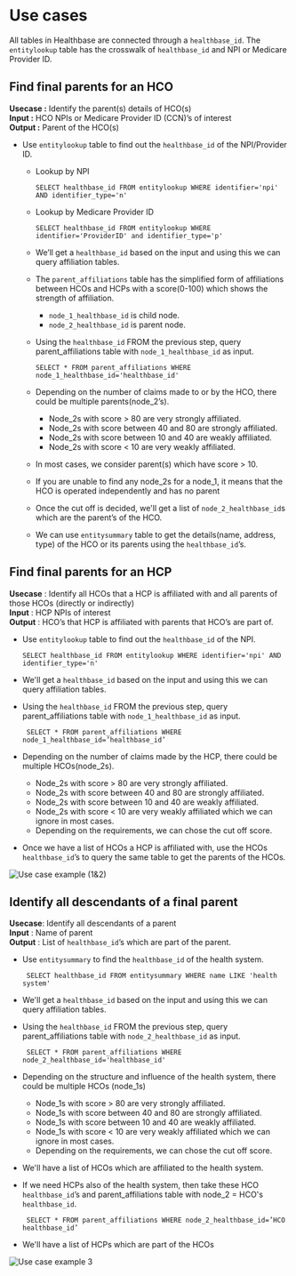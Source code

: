 # Use cases

All tables in Healthbase are connected through a `healthbase_id`. The `entitylookup` table has the crosswalk of `healthbase_id` and NPI or Medicare Provider ID.

## Find final parents for an HCO

**Usecase :** Identify the parent\(s\) details of HCO\(s\)  
**Input :** HCO NPIs or Medicare Provider ID \(CCN\)’s of interest  
**Output :** Parent of the HCO\(s\)

* Use `entitylookup` table to find out the `healthbase_id` of the NPI/Provider ID.
  * Lookup by NPI

    ```text
    SELECT healthbase_id FROM entitylookup WHERE identifier='npi' AND identifier_type='n'
    ```

  * Lookup by Medicare Provider ID

    ```text
    SELECT healthbase_id FROM entitylookup WHERE identifier='ProviderID' and identifier_type='p'
    ```

  * We’ll get a `healthbase_id` based on the input and using this we can query affiliation tables.
  * The `parent_affiliations` table has the simplified form of affiliations between HCOs and HCPs with a score\(0-100\) which shows the strength of affiliation.
    * `node_1_healthbase_id` is child node.
    * `node_2_healthbase_id` is parent node.
  * Using the `healthbase_id` FROM the previous step, query parent\_affiliations table with `node_1_healthbase_id` as input.

    ```text
    SELECT * FROM parent_affiliations WHERE node_1_healthbase_id='healthbase_id'
    ```

  * Depending on the number of claims made to or by the HCO, there could be multiple parents\(node\_2’s\).
    * Node\_2s with score &gt; 80 are very strongly affiliated.
    * Node\_2s with score between 40 and 80 are strongly affiliated.
    * Node\_2s with score between 10 and 40 are weakly affiliated.
    * Node\_2s with score &lt; 10 are very weakly affiliated.
  * In most cases, we consider parent\(s\) which have score &gt; 10.
  * If you are unable to find any node\_2s for a node\_1, it means that the HCO is operated independently and has no parent
  * Once the cut off is decided, we'll get a list of `node_2_healthbase_id`s which are the parent’s of the HCO.
  * We can use `entitysummary` table to get the details\(name, address, type\) of the HCO or its parents using the `healthbase_id`’s.

## Find final parents for an HCP

**Usecase** : Identify all HCOs that a HCP is affiliated with and all parents of those HCOs \(directly or indirectly\)  
**Input** : HCP NPIs of interest  
**Output** : HCO’s that HCP is affiliated with parents that HCO’s are part of.

* Use `entitylookup` table to find out the `healthbase_id` of the NPI.

  ```text
  SELECT healthbase_id FROM entitylookup WHERE identifier='npi' AND identifier_type='n'
  ```

* We'll get a `healthbase_id` based on the input and using this we can query affiliation tables.
* Using the `healthbase_id` FROM the previous step, query parent\_affiliations table with `node_1_healthbase_id` as input.

  ```text
   SELECT * FROM parent_affiliations WHERE node_1_healthbase_id=’healthbase_id’
  ```

* Depending on the number of claims made by the HCP, there could be multiple HCOs\(node\_2s\).
  * Node\_2s with score &gt; 80 are very strongly affiliated.
  * Node\_2s with score between 40 and 80 are strongly affiliated.
  * Node\_2s with score between 10 and 40 are weakly affiliated.
  * Node\_2s with score &lt; 10 are very weakly affiliated which we can ignore in most cases.
  * Depending on the requirements, we can chose the cut off score.
* Once we have a list of HCOs a HCP is affiliated with, use the HCOs `healthbase_id`’s to query the same table to get the parents of the HCOs.

![Use case example \(1&amp;2\)](https://raw.githubusercontent.com/CompileInc/healthbase-knowledge-base/master/docs/images/use_case_1_2.png)

## Identify all descendants of a final parent

**Usecase**: Identify all descendants of a parent  
**Input** : Name of parent  
**Output** : List of `healthbase_id`’s which are part of the parent.

* Use `entitysummary` to find the `healthbase_id` of the health system.

  ```text
   SELECT healthbase_id FROM entitysummary WHERE name LIKE 'health system'
  ```

* We'll get a `healthbase_id` based on the input and using this we can query affiliation tables.
* Using the `healthbase_id` FROM the previous step, query parent\_affiliations table with `node_2_healthbase_id` as input.

  ```text
   SELECT * FROM parent_affiliations WHERE node_2_healthbase_id='healthbase_id'
  ```

* Depending on the structure and influence of the health system, there could be multiple HCOs \(node\_1s\)
  * Node\_1s with score &gt; 80 are very strongly affiliated.
  * Node\_1s with score between 40 and 80 are strongly affiliated.
  * Node\_1s with score between 10 and 40 are weakly affiliated.
  * Node\_1s with score &lt; 10 are very weakly affiliated which we can ignore in most cases.
  * Depending on the requirements, we can chose the cut off score.
* We'll have a list of HCOs which are affiliated to the health system.
* If we need HCPs also of the health system, then take these HCO `healthbase_id`’s and parent\_affiliations table with node\_2 = HCO's `healthbase_id`.

  ```text
   SELECT * FROM parent_affiliations WHERE node_2_healthbase_id=’HCO healthbase_id’
  ```

* We'll have a list of HCPs which are part of the HCOs

![Use case example 3](https://raw.githubusercontent.com/CompileInc/healthbase-knowledge-base/master/docs/images/use_case_3.png)

